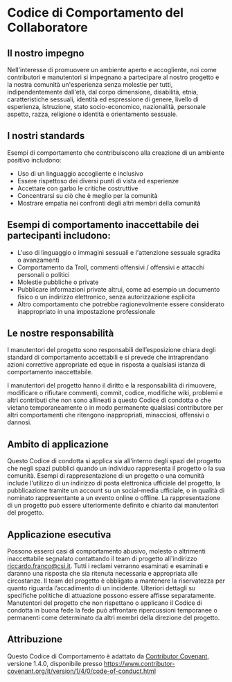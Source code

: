 # Codice di Comportamento del Collaboratore

## Il nostro impegno

Nell'interesse di promuovere un ambiente aperto e accogliente, noi come contributori e
manutentori si impegnano a partecipare al nostro progetto e la nostra comunità
un'esperienza senza molestie per tutti, indipendentemente dall'età, dal corpo dimensione,
disabilità, etnia, caratteristiche sessuali, identità ed espressione di genere, livello
di esperienza, istruzione, stato socio-economico, nazionalità, personale aspetto, razza,
religione o identità e orientamento sessuale.

## I nostri standards

Esempi di comportamento che contribuiscono alla creazione di un ambiente positivo
includono:

* Uso di un linguaggio accogliente e inclusivo
* Essere rispettoso dei diversi punti di vista ed esperienze
* Accettare con garbo le critiche costruttive
* Concentrarsi su ciò che è meglio per la comunità
* Mostrare empatia nei confronti degli altri membri della comunità

## Esempi di comportamento inaccettabile dei partecipanti includono:

* L'uso di linguaggio o immagini sessuali e l'attenzione sessuale sgradita o avanzamenti
* Comportamento da Troll, commenti offensivi / offensivi e attacchi personali o politici
* Molestie pubbliche o private
* Pubblicare informazioni private altrui, come ad esempio un documento fisico o un indirizzo
  elettronico, senza autorizzazione esplicita
* Altro comportamento che potrebbe ragionevolmente essere considerato inappropriato in una
  impostazione professionale

## Le nostre responsabilità

I manutentori del progetto sono responsabili dell’esposizione chiara degli standard di
comportamento accettabili e si prevede che intraprendano azioni correttive appropriate ed
eque in risposta a qualsiasi istanza di comportamento inaccettabile.

I manutentori del progetto hanno il diritto e la responsabilità di rimuovere, modificare o
rifiutare commenti, commit, codice, modifiche wiki, problemi e altri contributi che non sono
allineati a questo Codice di condotta o che vietano temporaneamente o
in modo permanente qualsiasi contributore per altri comportamenti che ritengono inappropriati,
minacciosi, offensivi o dannosi.

## Ambito di applicazione

Questo Codice di condotta si applica sia all'interno degli spazi del progetto che negli spazi
pubblici quando un individuo rappresenta il progetto o la sua comunità. Esempi di rappresentazione
di un progetto o una comunità include l'utilizzo di un indirizzo di posta elettronica ufficiale del
progetto, la pubblicazione tramite un account su un social-media ufficiale, o in qualità di nominato
rappresentante a un evento online o offline. La rappresentazione di un progetto può essere
ulteriormente definito e chiarito dai manutentori del progetto.

## Applicazione esecutiva

Possono esserci casi di comportamento abusivo, molesto o altrimenti inaccettabile segnalato
contattando il team di progetto all'indirizzo [riccardo.franco@csi.it](riccardo.franco@csi.it).
Tutti i reclami verranno esaminati e esaminati e daranno una risposta che sia ritenuta necessaria
e appropriata alle circostanze. Il team del progetto è obbligato a mantenere la riservatezza per
quanto riguarda l’accadimento di un incidente. Ulteriori dettagli su specifiche politiche di
attuazione possono essere affisse separatamente.
Manutentori del progetto che non rispettano o applicano il Codice di condotta in buona fede
la fede può affrontare ripercussioni temporanee o permanenti come determinato da altri
membri della direzione del progetto.

## Attribuzione

Questo Codice di Comportamento è adattato da [Contributor Covenant](https://www.contributor-covenant.org),
versione 1.4.0, disponibile presso https://www.contributor-covenant.org/it/version/1/4/0/code-of-conduct.html
